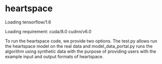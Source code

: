 # heartspace
Loading tensorflow/1.6

Loading requirement: cuda/8.0 cudnn/v6.0

To run the heartspace code, we provide two options. The test.py allows run the heartspace model on the real data and model_data_portal.py runs the algorithm using synthetic data with the purpose of providing users with the example input and output formats of heartspace.
